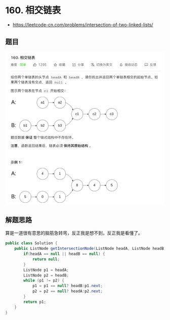 # 160. 相交链表

- https://leetcode-cn.com/problems/intersection-of-two-linked-lists/

## 题目

![](https://raw.githubusercontent.com/Cerbur/pic/main/20210805035236.png)

## 解题思路

算是一道很有意思的脑筋急转弯，反正我是想不到，反正我是看懂了。

```java
public class Solution {
    public ListNode getIntersectionNode(ListNode headA, ListNode headB) {
        if(headA == null || headB == null) {
            return null;
        }
        ListNode p1 = headA;
        ListNode p2 = headB;
        while (p1 != p2) {
            p1 = p1 == null? headB:p1.next;
            p2 = p2 == null? headA:p2.next;
        }
        return p1;
    }
}
```

